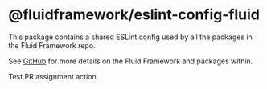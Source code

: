 # @fluidframework/eslint-config-fluid

This package contains a shared ESLint config used by all the packages in the Fluid Framework repo.

See [GitHub](https://github.com/microsoft/FluidFramework) for more details on the Fluid Framework and packages within.

Test PR assignment action.
